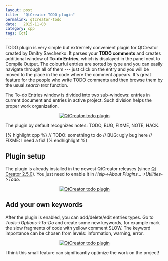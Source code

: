 ```yaml
---
layout: post
title:  "QtCreator TODO plugin"
permalink: qtcreator-todo
date:   2015-11-03
category: cpp
tags: [qt]
---
```

TODO plugin is very simple but extremely convenient plugin for QtCreator created by Dmitry Savchenko. It parses your **TODO comments** and creates additional window of **To-do Entries**, which is displayed in the panel next to Compile Output. The colourful entries are sorted by type and you can easily navigate through all of them --- just click on the entry and you will be moved to the place in the code where the comment appears. It's great feature for the people who write TODO comments and then browse them by the usual *search text* function.

The To-do Entries window is divided into two sub-windows: entries in current document and entries in active project. Such division helps the proper work organization.

<p style="text-align: center">
<a href="{{ site.url }}/assets/post-todo/todo-plugin-qtcreator.png"><img src="{{ site.url }}/assets/post-todo/todo-plugin-qtcreator.png" alt="QtCreator todo plugin" /></a><br>
</p>

The plugin by default recognizes notes: TODO, BUG, FIXME, NOTE, HACK.

{% highlight cpp %}
// TODO: something to do
// BUG: ugly bug here
// FIXME: I need a fix!
{% endhighlight %}

## Plugin setup
The plugin is already installed in the newest QtCreator releases (since [Qt Creator 2.5.0](http://blog.qt.io/blog/2012/05/09/qt-creator-2-5-0-released/)). You just need to enable it in *Help->About Plugins...->Utilities->Todo*.

<p style="text-align: center">
<a href="{{ site.url }}/assets/post-todo/todo-plugin-qtcreator2.png"><img src="{{ site.url }}/assets/post-todo/todo-plugin-qtcreator2.png" alt="QtCreator todo plugin" /></a><br>
</p>

## Add your own keywords
After the plugin is enabled, you can add/delete/edit entries types. Go to *Tools->Options->To-Do* and create some new keywords, for example mark the slow fragments of code with yellow comment SLOW. The keyword importance can be chosen from levels: information, warning, error.

<p style="text-align: center">
<a href="{{ site.url }}/assets/post-todo/todo-plugin-qtcreator3.png"><img src="{{ site.url }}/assets/post-todo/todo-plugin-qtcreator3.png" alt="QtCreator todo plugin" /></a><br>
</p>

I think this small feature can significantly optimize the work on the project!
